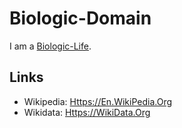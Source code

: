 # Biologic-Domain

I am a [Biologic-Life](40000081.md).

## Links

- Wikipedia: [Https://En.WikiPedia.Org](https://en.wikipedia.org/wiki/Domain_(biology))
- Wikidata: [Https://WikiData.Org](https://www.wikidata.org/wiki/Q146481)

